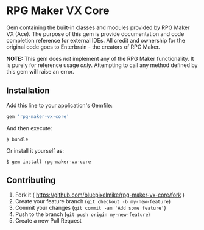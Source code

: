 # RPG Maker VX Core

Gem containing the built-in classes and modules provided by RPG Maker VX (Ace).
The purpose of this gem is provide documentation and code completion reference for external IDEs.
All credit and ownership for the original code goes to Enterbrain - the creators of RPG Maker.

**NOTE:**
This gem does *not* implement any of the RPG Maker functionality.
It is purely for reference usage *only*.
Attempting to call any method defined by this gem will raise an error.

## Installation

Add this line to your application's Gemfile:

```ruby
gem 'rpg-maker-vx-core'
```

And then execute:

    $ bundle

Or install it yourself as:

    $ gem install rpg-maker-vx-core

## Contributing

1. Fork it ( https://github.com/bluepixelmike/rpg-maker-vx-core/fork )
2. Create your feature branch (`git checkout -b my-new-feature`)
3. Commit your changes (`git commit -am 'Add some feature'`)
4. Push to the branch (`git push origin my-new-feature`)
5. Create a new Pull Request
